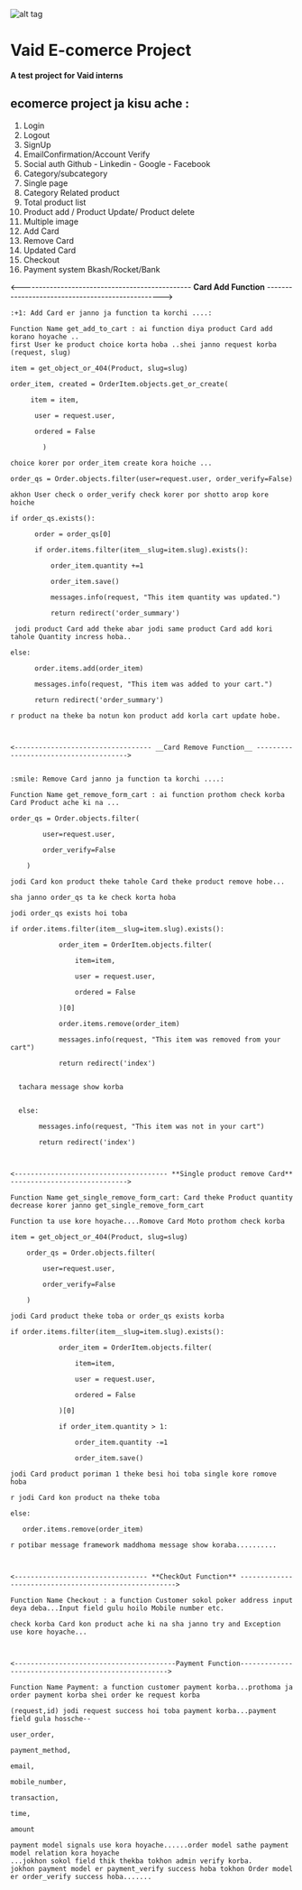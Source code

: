 ![alt tag](https://pngimage.net/wp-content/uploads/2018/05/ecommerce-png-7.png)

# Vaid E-comerce Project
__A test project for Vaid interns__

## ecomerce project ja kisu ache :
1. Login
2. Logout
4. SignUp
5. EmailConfirmation/Account Verify
6. Social auth Github - Linkedin - Google - Facebook
7. Category/subcategory
8. Single page
9. Category Related product
10. Total product list
11. Product add / Product Update/ Product delete
12. Multiple image
13. Add Card
14. Remove Card
15. Updated Card
16. Checkout
17. Payment system 
    Bkash/Rocket/Bank

<----------------------------------------------- **Card Add Function** -------------------------------------------------> <br/>
<pre><code>:+1: Add Card er janno ja function ta korchi ....:</br>
Function Name get_add_to_cart : ai function diya product Card add korano hoyache ..
first User ke product choice korta hoba ..shei janno request korba (request, slug)<br/>
item = get_object_or_404(Product, slug=slug)<br  />
order_item, created = OrderItem.objects.get_or_create(<br/>
     item = item,<br/>
      user = request.user,<br/>
      ordered = False<br/>
        )<br/>
choice korer por order_item create kora hoiche ...<br/>
order_qs = Order.objects.filter(user=request.user, order_verify=False)<br/>
akhon User check o order_verify check korer por shotto arop kore hoiche<br/>
if order_qs.exists():<br/>
      order = order_qs[0]<br/>
      if order.items.filter(item__slug=item.slug).exists():<br/>
          order_item.quantity +=1<br/>
          order_item.save()<br/>
          messages.info(request, "This item quantity was updated.")<br/>
          return redirect('order_summary')<br/>
 jodi product Card add theke abar jodi same product Card add kori tahole Quantity incress hoba..<br/>           
else:<br/>            
      order.items.add(order_item)<br/>
      messages.info(request, "This item was added to your cart.")<br/>
      return redirect('order_summary')<br/> 
r product na theke ba notun kon product add korla cart update hobe.<br/>


<---------------------------------- __Card Remove Function__ --------------------------------------><br/>

:smile: Remove Card janno ja function ta korchi ....:<br/>
Function Name get_remove_form_cart : ai function prothom check korba Card Product ache ki na ...<br/>
order_qs = Order.objects.filter(<br/>
        user=request.user,<br/>
        order_verify=False<br/>
    )<br/>
jodi Card kon product theke tahole Card theke product remove hobe...<br/>
sha janno order_qs ta ke check korta hoba<br/> 
jodi order_qs exists hoi toba<br/>
if order.items.filter(item__slug=item.slug).exists():<br/>
            order_item = OrderItem.objects.filter(<br/>
                item=item,<br/>
                user = request.user,<br/>
                ordered = False<br/>
            )[0]<br/>
            order.items.remove(order_item)<br/>
            messages.info(request, "This item was removed from your cart")<br/>  
            return redirect('index')<br/>

  tachara message show korba<br/> 
    
  else:<br/>
       messages.info(request, "This item was not in your cart")<br/>
       return redirect('index')<br/>
       
       
<-------------------------------------- **Single product remove Card** -----------------------------><br/>     
Function Name get_single_remove_form_cart: Card theke Product quantity decrease korer janno get_single_remove_form_cart<br/>
Function ta use kore hoyache....Romove Card Moto prothom check korba<br/> 
item = get_object_or_404(Product, slug=slug)<br/>
    order_qs = Order.objects.filter(<br/>
        user=request.user,<br/>
        order_verify=False<br/>
    )<br/>
jodi Card product theke toba or order_qs exists korba<br/> 
if order.items.filter(item__slug=item.slug).exists():<br/>
            order_item = OrderItem.objects.filter(<br/>
                item=item,<br/>
                user = request.user,<br/>
                ordered = False<br/>
            )[0]<br/>
            if order_item.quantity > 1:<br/>
                order_item.quantity -=1<br/>
                order_item.save()<br/>
jodi Card product poriman 1 theke besi hoi toba single kore romove hoba<br/> 
r jodi Card kon product na theke toba<br/> 
else:<br/>
   order.items.remove(order_item)<br/>
r potibar message framework maddhoma message show koraba..........<br/>


<--------------------------------- **CheckOut Function** ------------------------------------------------------><br/>
Function Name Checkout : a function Customer sokol poker address input deya deba...Input field gulu hoilo Mobile number etc.<br/>
check korba Card kon product ache ki na sha janno try and Exception use kore hoyache...<br/>


<----------------------------------------Payment Function----------------------------------------------------><br/>
Function Name Payment: a function customer payment korba...prothoma ja order payment korba shei order ke request korba<br/>
(request,id) jodi request success hoi toba payment korba...payment field gula hossche--<br/>
user_order,<br/>
payment_method,<br/>
email,<br/>
mobile_number,<br/>
transaction,<br/>
time,<br/>
amount<br/>
payment model signals use kora hoyache......order model sathe payment model relation kora hoyache<br/>...jokhon sokol field thik thekba tokhon admin verify korba.<br/>jokhon payment model er payment_verify success hoba tokhon Order model er order_verify success hoba.......<br/><code><pre>

